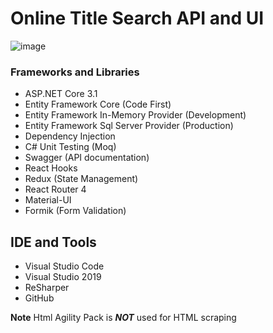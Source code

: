 # Online Title Search API and UI

![image](https://user-images.githubusercontent.com/17073376/115120202-8e664800-9fef-11eb-85a3-389c9ce06eb9.png)

### Frameworks and Libraries

- ASP.NET Core 3.1
- Entity Framework Core (Code First)
- Entity Framework In-Memory Provider (Development)
- Entity Framework Sql Server Provider (Production)
- Dependency Injection
- C# Unit Testing (Moq)
- Swagger (API documentation)
- React Hooks
- Redux (State Management)
- React Router 4
- Material-UI
- Formik (Form Validation)

## IDE and Tools

- Visual Studio Code
- Visual Studio 2019
- ReSharper
- GitHub

**Note** Html Agility Pack is **_NOT_** used for HTML scraping
